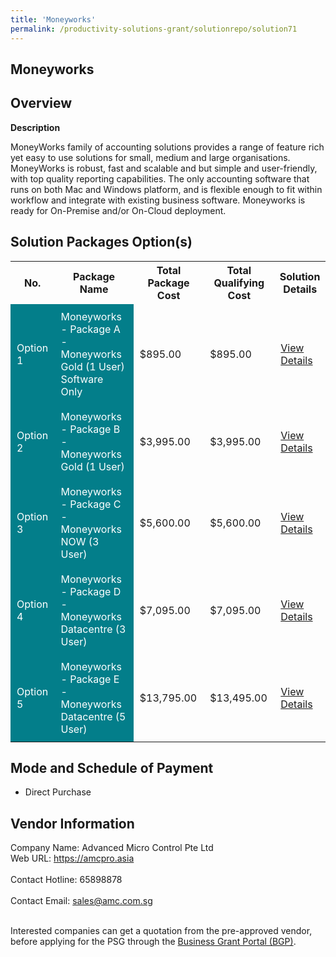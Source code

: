 ```yaml
---
title: 'Moneyworks'
permalink: /productivity-solutions-grant/solutionrepo/solution71
---
```


## Moneyworks

## Overview

**Description**

MoneyWorks family of accounting solutions provides a range of feature rich yet easy to use solutions for small, medium and large organisations. MoneyWorks is robust, fast and scalable and but simple and user-friendly, with top quality reporting capabilities. The only accounting software that runs on both Mac and Windows platform, and is flexible enough to fit within workflow and integrate with existing business software. Moneyworks is ready for On-Premise and/or On-Cloud deployment.

## Solution Packages Option(s)

<table>
<tr>
<th><b>No.</b></th>
<th><b>Package Name</b></th>
<th><b>Total Package Cost</b></th>
<th><b>Total Qualifying Cost</b></th>
<th><b>Solution Details</b></th>
</tr>
<tr>
<td style='padding: 10px; background-color: #037E8A; color: #FFFFFF;'>Option 1</td>
<td style='padding: 10px; background-color: #037E8A; color: #FFFFFF;'>Moneyworks - Package A - Moneyworks Gold (1 User) Software Only</td>
<td style='padding: 10px;'>$895.00</td>
<td style='padding: 10px;'>$895.00</td>
<td style='padding: 10px;'><a href='/images/psg/Advanced_micro_Desensitised_Annex_3_Part_1.pdf' target='_blank'>View Details</a></td>
</tr>
<tr>
<td style='padding: 10px; background-color: #037E8A; color: #FFFFFF;'>Option 2</td>
<td style='padding: 10px; background-color: #037E8A; color: #FFFFFF;'>Moneyworks - Package B - Moneyworks Gold (1 User)</td>
<td style='padding: 10px;'>$3,995.00</td>
<td style='padding: 10px;'>$3,995.00</td>
<td style='padding: 10px;'><a href='/images/psg/Desensitised_AdvancedMicro_CR_wef29dec22_Part 2.pdf' target='_blank'>View Details</a></td>
</tr>
<tr>
<td style='padding: 10px; background-color: #037E8A; color: #FFFFFF;'>Option 3</td>
<td style='padding: 10px; background-color: #037E8A; color: #FFFFFF;'>Moneyworks - Package C - Moneyworks NOW (3 User)</td>
<td style='padding: 10px;'>$5,600.00</td>
<td style='padding: 10px;'>$5,600.00</td>
<td style='padding: 10px;'><a href='/images/psg/Advanced_micro_Desensitised_Annex_3_Part_3.pdf' target='_blank'>View Details</a></td>
</tr>
<tr>
<td style='padding: 10px; background-color: #037E8A; color: #FFFFFF;'>Option 4</td>
<td style='padding: 10px; background-color: #037E8A; color: #FFFFFF;'>Moneyworks - Package D - Moneyworks Datacentre (3 User)</td>
<td style='padding: 10px;'>$7,095.00</td>
<td style='padding: 10px;'>$7,095.00</td>
<td style='padding: 10px;'><a href='/images/psg/Advanced_micro_Desensitised_Annex_3_Part_4.pdf' target='_blank'>View Details</a></td>
</tr>
<tr>
<td style='padding: 10px; background-color: #037E8A; color: #FFFFFF;'>Option 5</td>
<td style='padding: 10px; background-color: #037E8A; color: #FFFFFF;'>Moneyworks - Package E - Moneyworks Datacentre (5 User)</td>
<td style='padding: 10px;'>$13,795.00</td>
<td style='padding: 10px;'>$13,495.00</td>
<td style='padding: 10px;'><a href='/images/psg/Advanced_micro_Desensitised_Annex_3_Part_5.pdf' target='_blank'>View Details</a></td>
</tr>
</table>

## Mode and Schedule of Payment

 - Direct Purchase

## Vendor Information

 Company Name: Advanced Micro Control Pte Ltd<br>Web URL: https://amcpro.asia <br><br>Contact Hotline: 65898878 <br><br>Contact Email: sales@amc.com.sg <br><br>

Interested companies can get a quotation from the pre-approved vendor, before applying for the PSG through the <a href='https://www.businessgrants.gov.sg/' target='_blank' rel='noopener'>Business Grant Portal (BGP)</a>.

<script src="/jquery/resize-tables.js"></script>

